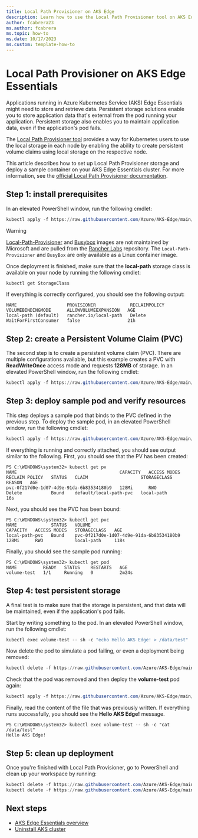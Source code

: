 ```yaml
---
title: Local Path Provisioner on AKS Edge
description: Learn how to use the Local Path Provisioner tool on AKS Edge Essentials.
author: fcabrera23
ms.author: fcabrera
ms.topic: how-to
ms.date: 10/17/2023
ms.custom: template-how-to
---
```


# Local Path Provisioner on AKS Edge Essentials

Applications running in Azure Kubernetes Service (AKS) Edge Essentials might need to store and retrieve data. Persistent storage solutions enable you to store application data that's external from the pod running your application. Persistent storage also enables you to maintain application data, even if the application's pod fails.

The [Local Path Provisioner tool](https://github.com/rancher/local-path-provisioner) provides a way for Kubernetes users to use the local storage in each node by enabling the ability to create persistent volume claims using local storage on the respective node.

This article describes how to set up Local Path Provisioner storage and deploy a sample container on your AKS Edge Essentials cluster. For more information, see the [official Local Path Provisioner documentation](https://github.com/rancher/local-path-provisioner/blob/master/README.md#usage).

## Step 1: install prerequisites

In an elevated PowerShell window, run the following cmdlet:

```powershell
kubectl apply -f https://raw.githubusercontent.com/Azure/AKS-Edge/main/samples/storage/local-path-provisioner/local-path-storage.yaml
```

> [!WARNING]
> [Local-Path-Provisioner](https://github.com/rancher/local-path-provisioner) and [Busybox](https://hub.docker.com/r/rancher/busybox) images are not maintained by Microsoft and are pulled from the [Rancher Labs](https://hub.docker.com/u/rancher) repository. The `Local-Path-Provisioner` and `BusyBox` are only available as a Linux container image.

Once deployment is finished, make sure that the **local-path** storage class is available on your node by running the following cmdlet:

```powershell
kubectl get StorageClass
```

If everything is correctly configured, you should see the following output:

```output
NAME                   PROVISIONER             RECLAIMPOLICY   VOLUMEBINDINGMODE      ALLOWVOLUMEEXPANSION   AGE
local-path (default)   rancher.io/local-path   Delete          WaitForFirstConsumer   false                  21h
```

## Step 2: create a Persistent Volume Claim (PVC)

The second step is to create a persistent volume claim (PVC). There are multiple configurations available, but this example creates a PVC with **ReadWriteOnce** access mode and requests **128MB** of storage. In an elevated PowerShell window, run the following cmdlet:

```powershell
kubectl apply -f https://raw.githubusercontent.com/Azure/AKS-Edge/main/samples/storage/local-path-provisioner/pvc.yaml
```

## Step 3: deploy sample pod and verify resources

This step deploys a sample pod that binds to the PVC defined in the previous step. To deploy the sample pod, in an elevated PowerShell window, run the following cmdlet:

```powershell
kubectl apply -f https://raw.githubusercontent.com/Azure/AKS-Edge/main/samples/storage/local-path-provisioner/pod.yaml
```

If everything is running and correctly attached, you should see output similar to the following. First, you should see that the PV has been created:

```output
PS C:\WINDOWS\system32> kubectl get pv
NAME                                       CAPACITY   ACCESS MODES   RECLAIM POLICY   STATUS   CLAIM                    STORAGECLASS   REASON   AGE
pvc-0f217d0e-1d07-4d9e-91da-6b83534180b9   128Mi      RWO            Delete           Bound    default/local-path-pvc   local-path              16s
```

Next, you should see the PVC has been bound:

```output
PS C:\WINDOWS\system32> kubectl get pvc
NAME             STATUS   VOLUME                                     CAPACITY   ACCESS MODES   STORAGECLASS   AGE
local-path-pvc   Bound    pvc-0f217d0e-1d07-4d9e-91da-6b83534180b9   128Mi      RWO            local-path     118s
```

Finally, you should see the sample pod running:

```output
PS C:\WINDOWS\system32> kubectl get pod
NAME          READY   STATUS    RESTARTS   AGE
volume-test   1/1     Running   0          2m24s
```

## Step 4: test persistent storage

A final test is to make sure that the storage is persistent, and that data will be maintained, even if the application's pod fails.

Start by writing something to the pod. In an elevated PowerShell window, run the following cmdlet:

```powershell
kubectl exec volume-test -- sh -c "echo Hello AKS Edge! > /data/test"
```

Now delete the pod to simulate a pod failing, or even a deployment being removed:

```powershell
kubectl delete -f https://raw.githubusercontent.com/Azure/AKS-Edge/main/samples/storage/local-path-provisioner/pod.yaml
```

Check that the pod was removed and then deploy the **volume-test** pod again:

```powershell
kubectl apply -f https://raw.githubusercontent.com/Azure/AKS-Edge/main/samples/storage/local-path-provisioner/pod.yaml
```

Finally, read the content of the file that was previously written. If everything runs successfully, you should see the **Hello AKS Edge!** message.

```output
PS C:\WINDOWS\system32> kubectl exec volume-test -- sh -c "cat /data/test"
Hello AKS Edge!
```

## Step 5: clean up deployment

Once you're finished with Local Path Provisioner, go to PowerShell and clean up your workspace by running:

```powershell
kubectl delete -f https://raw.githubusercontent.com/Azure/AKS-Edge/main/samples/storage/local-path-provisioner/pod.yaml
kubectl delete -f https://raw.githubusercontent.com/Azure/AKS-Edge/main/samples/storage/local-path-provisioner/pvc.yaml
```

## Next steps

- [AKS Edge Essentials overview](aks-edge-overview.md)
- [Uninstall AKS cluster](aks-edge-howto-uninstall.md)
